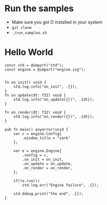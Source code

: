 # Run the samples

- Make sure you got D installed in your system
- ```git clone ```
- ``./run_samples.sh``

# Hello World

```zig
const std = @import("std");
const engine = @import("engine.zig");


fn on_init() void {
    std.log.info("on_init", .{});
}
fn on_update(dt: f32) void {
    std.log.info("on_update({})", .{dt});
}

fn on_render(dt: f32) void {
    std.log.info("on_render({})", .{dt});
}

pub fn main() anyerror!void {
    var c = engine.Config{
        .window_title = "zark"
    };

    var e = engine.Engine{
        .config = c,
        .on_init = on_init,
        .on_update = on_update,
        .on_render = on_render,
    };

    if(!e.run())
        std.log.err("Engine failure", .{});

    std.debug.print("the end", .{});
}
```
